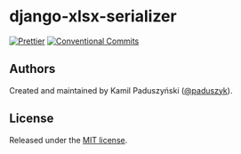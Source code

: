 # django-xlsx-serializer

[![Prettier](https://img.shields.io/badge/code%20style-prettier-1E2B33?style=flat-square&logo=Prettier)][prettier]
[![Conventional Commits](https://img.shields.io/badge/Conventional%20Commits-1.0.0-fa6673.svg?style=flat-square&logo=conventional-commits)][conventional-commits]

## Authors

Created and maintained by Kamil Paduszyński ([@paduszyk][paduszyk]).

## License

Released under the [MIT license][license].

[conventional-commits]: https://www.conventionalcommits.org/en/v1.0.0/
[license]: https://github.com/paduszyk/django-xlsx-serializer/blob/main/LICENSE
[paduszyk]: https://github.com/paduszyk
[prettier]: https://prettier.io
